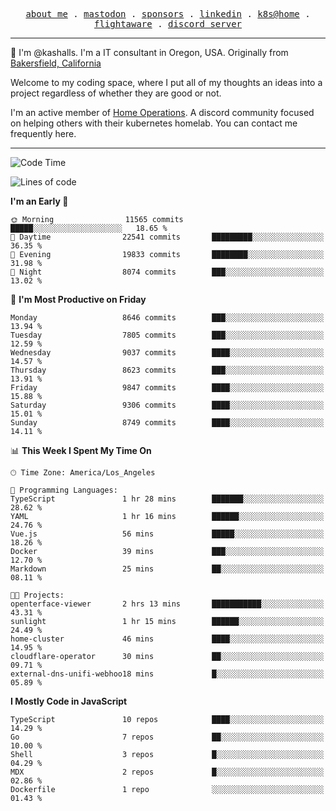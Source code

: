 <p align="center">
  <samp>
    <a href="https://jordanjones.org/">about me</a> .
    <a rel="me" href="https://mastodon.social/@kashall">mastodon</a> .
    <a href="https://github.com/sponsors/kashalls">sponsors</a> .
    <a href="https://linkedin.com/in/jordpjones">linkedin</a> .
    <a href="https://github.com/kashalls/home-cluster">k8s@home</a> .
    <a href="https://flightaware.com/adsb/stats/user/kashalls">flightaware</a> .
    <a href="https://discord.gg/V2WrCfqba9">discord server</a>
  </samp>
</p>

----------------------------------------------------------------

:wave: I'm @kashalls. I'm a IT consultant in Oregon, USA. Originally from [Bakersfield, California](https://maps.app.goo.gl/QQMtywTWghpXB6Tu6)

Welcome to my coding space, where I put all of my thoughts an ideas into a project regardless of whether they are good or not.

I'm an active member of [Home Operations](https://discord.gg/home-operations). A discord community focused on helping others with their kubernetes homelab. You can contact me frequently here.

----------------------------------------------------------------
<!--START_SECTION:waka-->
![Code Time](http://img.shields.io/badge/Code%20Time-2%2C220%20hrs%2018%20mins-blue)

![Lines of code](https://img.shields.io/badge/From%20Hello%20World%20I%27ve%20Written-10.3%20million%20lines%20of%20code-blue)

**I'm an Early 🐤** 

```text
🌞 Morning                11565 commits       █████░░░░░░░░░░░░░░░░░░░░   18.65 % 
🌆 Daytime                22541 commits       █████████░░░░░░░░░░░░░░░░   36.35 % 
🌃 Evening                19833 commits       ████████░░░░░░░░░░░░░░░░░   31.98 % 
🌙 Night                  8074 commits        ███░░░░░░░░░░░░░░░░░░░░░░   13.02 % 
```
📅 **I'm Most Productive on Friday** 

```text
Monday                   8646 commits        ███░░░░░░░░░░░░░░░░░░░░░░   13.94 % 
Tuesday                  7805 commits        ███░░░░░░░░░░░░░░░░░░░░░░   12.59 % 
Wednesday                9037 commits        ████░░░░░░░░░░░░░░░░░░░░░   14.57 % 
Thursday                 8623 commits        ███░░░░░░░░░░░░░░░░░░░░░░   13.91 % 
Friday                   9847 commits        ████░░░░░░░░░░░░░░░░░░░░░   15.88 % 
Saturday                 9306 commits        ████░░░░░░░░░░░░░░░░░░░░░   15.01 % 
Sunday                   8749 commits        ████░░░░░░░░░░░░░░░░░░░░░   14.11 % 
```


📊 **This Week I Spent My Time On** 

```text
🕑︎ Time Zone: America/Los_Angeles

💬 Programming Languages: 
TypeScript               1 hr 28 mins        ███████░░░░░░░░░░░░░░░░░░   28.62 % 
YAML                     1 hr 16 mins        ██████░░░░░░░░░░░░░░░░░░░   24.76 % 
Vue.js                   56 mins             █████░░░░░░░░░░░░░░░░░░░░   18.26 % 
Docker                   39 mins             ███░░░░░░░░░░░░░░░░░░░░░░   12.70 % 
Markdown                 25 mins             ██░░░░░░░░░░░░░░░░░░░░░░░   08.11 % 

🐱‍💻 Projects: 
openterface-viewer       2 hrs 13 mins       ███████████░░░░░░░░░░░░░░   43.31 % 
sunlight                 1 hr 15 mins        ██████░░░░░░░░░░░░░░░░░░░   24.49 % 
home-cluster             46 mins             ████░░░░░░░░░░░░░░░░░░░░░   14.95 % 
cloudflare-operator      30 mins             ██░░░░░░░░░░░░░░░░░░░░░░░   09.71 % 
external-dns-unifi-webhoo18 mins             █░░░░░░░░░░░░░░░░░░░░░░░░   05.89 % 
```

**I Mostly Code in JavaScript** 

```text
TypeScript               10 repos            ████░░░░░░░░░░░░░░░░░░░░░   14.29 % 
Go                       7 repos             ██░░░░░░░░░░░░░░░░░░░░░░░   10.00 % 
Shell                    3 repos             █░░░░░░░░░░░░░░░░░░░░░░░░   04.29 % 
MDX                      2 repos             █░░░░░░░░░░░░░░░░░░░░░░░░   02.86 % 
Dockerfile               1 repo              ░░░░░░░░░░░░░░░░░░░░░░░░░   01.43 % 
```




<!--END_SECTION:waka-->
